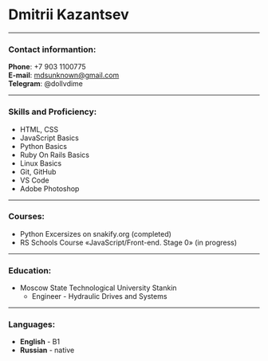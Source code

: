 # Dmitrii Kazantsev

---

###  Contact informantion:

**Phone**: +7 903 1100775<br>
**E-mail**: mdsunknown@gmail.com<br>
**Telegram**: @dollvdime<br>

---

### Skills and Proficiency:

- HTML, CSS
- JavaScript Basics
- Python Basics
- Ruby On Rails Basics
- Linux Basics
- Git, GitHub
- VS Code
- Adobe Photoshop

---

### Courses:
- Python Excersizes on snakify.org (completed)<br>
- RS Schools Course «JavaScript/Front-end. Stage 0» (in progress)<br>

---

### Education:
- Moscow State Technological University Stankin
  - Engineer - Hydraulic Drives and Systems

---

### Languages:
* **English** - B1
* **Russian** - native
